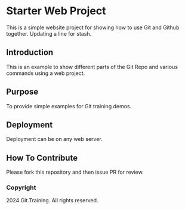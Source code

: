 # Starter Web Project

This is a simple website project for showing how to use Git and Github together.
Updating a line for stash.

## Introduction

This is an example to show different parts of the Git Repo and various commands using a web project.

## Purpose

To provide simple examples for Git training demos. 

## Deployment

Deployment can be on any web server.

## How To Contribute

Please fork this repository and then issue PR for review.

### Copyright

2024 Git.Training. All rights reserved.